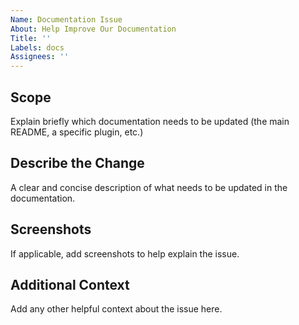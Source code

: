 ```yaml
---
Name: Documentation Issue
About: Help Improve Our Documentation
Title: ''
Labels: docs
Assignees: ''
---
```


## Scope

Explain briefly which documentation needs to be updated (the main README, a specific plugin, etc.)

## Describe the Change

A clear and concise description of what needs to be updated in the documentation.

## Screenshots

If applicable, add screenshots to help explain the issue.

## Additional Context

Add any other helpful context about the issue here.

